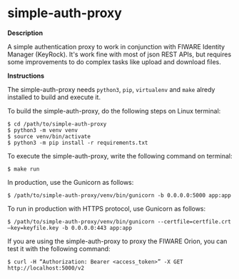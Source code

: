 # simple-auth-proxy

**Description**

A simple authentication proxy to work in conjunction with FIWARE Identity Manager (KeyRock). It's work fine with most of json REST APIs, but requires some improvements to do complex tasks like upload and download files.

**Instructions**

The simple-auth-proxy needs `python3`, `pip`, `virtualenv` and `make` alredy installed to build and execute it.

To build the simple-auth-proxy, do the following steps on Linux terminal:

  ```
  $ cd /path/to/simple-auth-proxy
  $ python3 -m venv venv
  $ source venv/bin/activate
  $ python3 -m pip install -r requirements.txt
  ```

To execute the simple-auth-proxy, write the following command on terminal:

  ```
  $ make run
  ```

In production, use the Gunicorn as follows:

  ```
  $ /path/to/simple-auth-proxy/venv/bin/gunicorn -b 0.0.0.0:5000 app:app
  ```

To run in production with HTTPS protocol, use Gunicorn as follows:

  ```
  $ /path/to/simple-auth-proxy/venv/bin/gunicorn --certfile=certfile.crt –key=keyfile.key -b 0.0.0.0:443 app:app
  ```

If you are using the simple-auth-proxy to proxy the FIWARE Orion, you can test it with the following command:

  ```
  $ curl -H “Authorization: Bearer <access_token>” -X GET http://localhost:5000/v2
  ```


